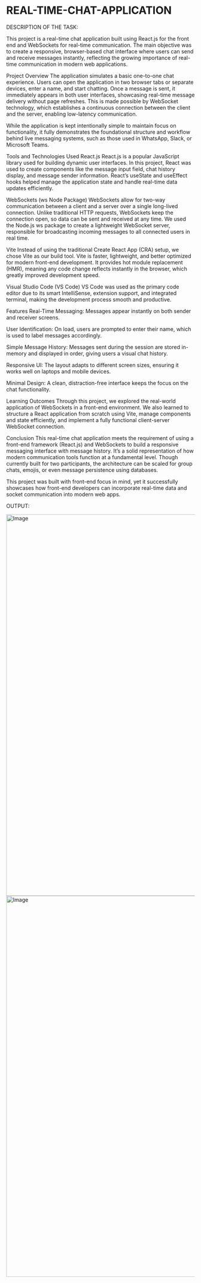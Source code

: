 # REAL-TIME-CHAT-APPLICATION

DESCRIPTION OF THE TASK:

This project is a real-time chat application built using React.js for the front end and WebSockets for real-time communication. The main objective was to create a responsive, browser-based chat interface where users can send and receive messages instantly, reflecting the growing importance of real-time communication in modern web applications.

Project Overview
The application simulates a basic one-to-one chat experience. Users can open the application in two browser tabs or separate devices, enter a name, and start chatting. Once a message is sent, it immediately appears in both user interfaces, showcasing real-time message delivery without page refreshes. This is made possible by WebSocket technology, which establishes a continuous connection between the client and the server, enabling low-latency communication.

While the application is kept intentionally simple to maintain focus on functionality, it fully demonstrates the foundational structure and workflow behind live messaging systems, such as those used in WhatsApp, Slack, or Microsoft Teams.

Tools and Technologies Used
React.js
React.js is a popular JavaScript library used for building dynamic user interfaces. In this project, React was used to create components like the message input field, chat history display, and message sender information. React’s useState and useEffect hooks helped manage the application state and handle real-time data updates efficiently.

WebSockets (ws Node Package)
WebSockets allow for two-way communication between a client and a server over a single long-lived connection. Unlike traditional HTTP requests, WebSockets keep the connection open, so data can be sent and received at any time. We used the Node.js ws package to create a lightweight WebSocket server, responsible for broadcasting incoming messages to all connected users in real time.

Vite
Instead of using the traditional Create React App (CRA) setup, we chose Vite as our build tool. Vite is faster, lightweight, and better optimized for modern front-end development. It provides hot module replacement (HMR), meaning any code change reflects instantly in the browser, which greatly improved development speed.

Visual Studio Code (VS Code)
VS Code was used as the primary code editor due to its smart IntelliSense, extension support, and integrated terminal, making the development process smooth and productive.

Features
Real-Time Messaging: Messages appear instantly on both sender and receiver screens.

User Identification: On load, users are prompted to enter their name, which is used to label messages accordingly.

Simple Message History: Messages sent during the session are stored in-memory and displayed in order, giving users a visual chat history.

Responsive UI: The layout adapts to different screen sizes, ensuring it works well on laptops and mobile devices.

Minimal Design: A clean, distraction-free interface keeps the focus on the chat functionality.

Learning Outcomes
Through this project, we explored the real-world application of WebSockets in a front-end environment. We also learned to structure a React application from scratch using Vite, manage components and state efficiently, and implement a fully functional client-server WebSocket connection.

Conclusion
This real-time chat application meets the requirement of using a front-end framework (React.js) and WebSockets to build a responsive messaging interface with message history. It’s a solid representation of how modern communication tools function at a fundamental level. Though currently built for two participants, the architecture can be scaled for group chats, emojis, or even message persistence using databases.

This project was built with front-end focus in mind, yet it successfully showcases how front-end developers can incorporate real-time data and socket communication into modern web apps.

OUTPUT:

<img width="1913" height="1018" alt="Image" src="https://github.com/user-attachments/assets/850354ca-696f-41bb-9a66-9ba2ca14b336" />

<img width="1919" height="1017" alt="Image" src="https://github.com/user-attachments/assets/e0d28753-e2f5-44f6-a3c6-4fe257b00924" />

